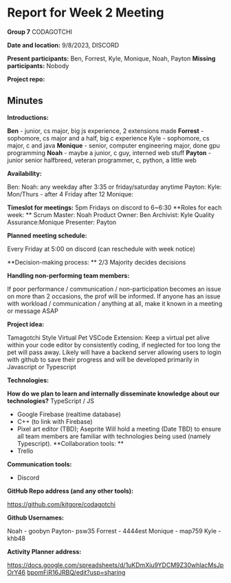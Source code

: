 # Report for Week 2 Meeting

**Group 7** CODAGOTCHI


**Date and location:** 9/8/2023, DISCORD


**Present participants:** Ben, Forrest, Kyle, Monique, Noah, Payton **Missing participants:** Nobody


 **Project repo:**

## Minutes

**Introductions:**

**Ben** - junior, cs major, big js experience, 2 extensions made 
**Forrest** - sophomore, cs major and a half, big c experience Kyle - sophomore, cs major, c and java
**Monique** - senior, computer engineering major, done gpu programming 
**Noah** - maybe a junior, c guy, interned web stuff
**Payton** - junior senior halfbreed, veteran programmer, c, python, a little web

**Availability:**

Ben:
Noah: any weekday after 3:35 or friday/saturday anytime
Payton:
Kyle: Mon/Thurs - after 4 Friday after 12
Monique:

**Timeslot for meetings:**
5pm Fridays on discord to 6~6:30
**Roles for each week: **
Scrum Master: Noah
Product Owner: Ben
Archivist: Kyle
Quality Assurance:Monique
Presenter: Payton

**Planned meeting schedule:**

Every Friday at 5:00 on discord (can reschedule with week notice)

**Decision-making process: **
2/3 Majority decides decisions

**Handling non-performing team members:**

If poor performance / communication / non-participation becomes an issue on more than 2 occasions, the prof will be informed. If anyone has an issue with workload / communication / anything at all, make it known in a meeting or message ASAP

**Project idea:**

Tamagotchi Style Virtual Pet VSCode Extension: Keep a virtual pet alive within your code editor by consistently coding, if neglected for too long the pet will pass away. Likely will have a backend server allowing users to login with github to save their progress and will be developed primarily in Javascript or Typescript

**Technologies:**

**How do we plan to learn and internally disseminate knowledge about our technologies?** TypeScript / JS
- Google Firebase (realtime database)
- C++ (to link with Firebase)
- Pixel art editor (TBD); Aseprite
Will hold a meeting (Date TBD) to ensure all team members are familiar with technologies being used (namely Typescript).
**Collaboration tools: **
- Trello

**Communication tools:**
- Discord

**GitHub Repo address (and any other tools):**

<span style="text-decoration:underline;">https://github.com/kitgore/codagotchi</span>

**Github Usernames:**

Noah - goobyn
Payton- psw35
Forrest - 4444est 
Monique - map759
Kyle - khb48

**Activity Planner address:**

<span style="text-decoration:underline;">https://docs.google.com/spreadsheets/d/1uKDmXju9YDCM9Z30whlacMsJpOrY46</span> <span style="text-decoration:underline;">bpomFiR16JRBQ/edit?usp=sharing</span>

